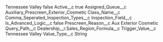 <?xml version="1.0" encoding="UTF-8"?>
<CustomMetadata xmlns="http://soap.sforce.com/2006/04/metadata" xmlns:xsi="http://www.w3.org/2001/XMLSchema-instance" xmlns:xsd="http://www.w3.org/2001/XMLSchema">
    <label>Tennessee Valley</label>
    <protected>false</protected>
    <values>
        <field>Active__c</field>
        <value xsi:type="xsd:boolean">true</value>
    </values>
    <values>
        <field>Assigned_Queue__c</field>
        <value xsi:type="xsd:string">Auxiliary_Prescreen_Exterior_Cosmetic</value>
    </values>
    <values>
        <field>Class_Name__c</field>
        <value xsi:nil="true"/>
    </values>
    <values>
        <field>Comma_Seperated_Inspection_Types__c</field>
        <value xsi:nil="true"/>
    </values>
    <values>
        <field>Inspection_Field__c</field>
        <value xsi:nil="true"/>
    </values>
    <values>
        <field>Is_Advanced_Logic__c</field>
        <value xsi:type="xsd:boolean">false</value>
    </values>
    <values>
        <field>Prescreen_Reason__c</field>
        <value xsi:type="xsd:string">Aux Exterior Cosmetic</value>
    </values>
    <values>
        <field>Query_Path__c</field>
        <value xsi:type="xsd:string">Dealership__r.Sales_Region_Formula__c</value>
    </values>
    <values>
        <field>Trigger_Value__c</field>
        <value xsi:type="xsd:string">Tennessee Valley</value>
    </values>
    <values>
        <field>Value_Type__c</field>
        <value xsi:type="xsd:string">String</value>
    </values>
</CustomMetadata>
